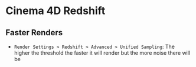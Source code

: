 # Cinema 4D Redshift

## Faster Renders

- `Render Settings > Redshift > Advanced > Unified Sampling`: The higher the threshold the faster it will render but the more noise there will be
